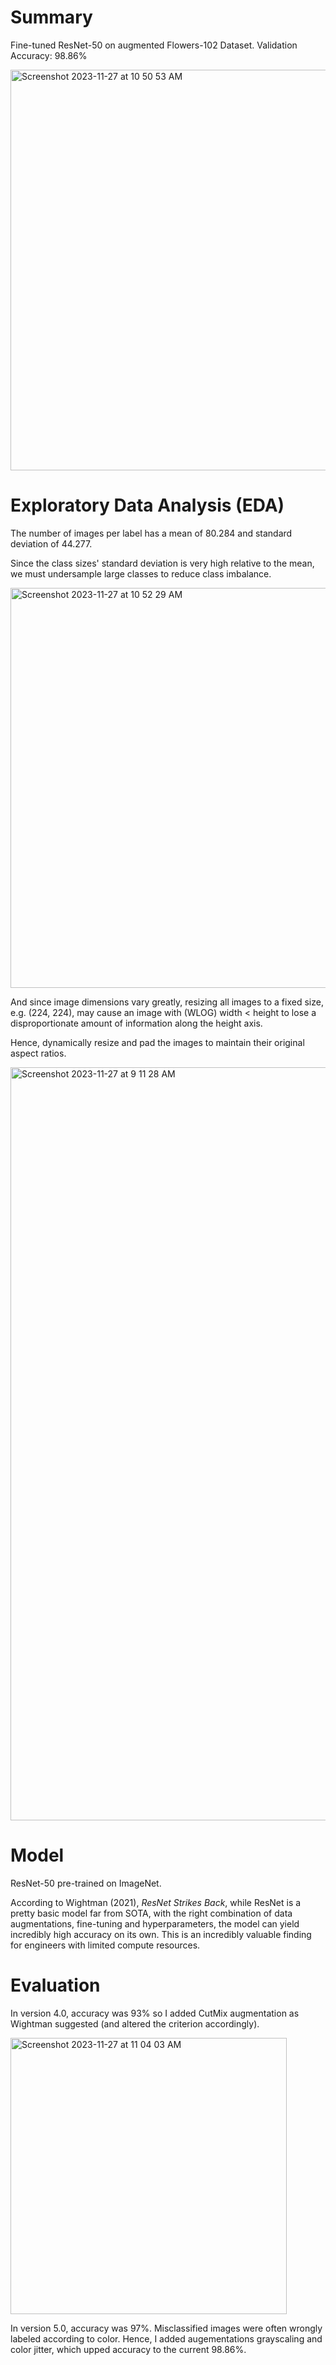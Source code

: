 # Summary

Fine-tuned ResNet-50 on augmented Flowers-102 Dataset.
Validation Accuracy: 98.86%

<img width="641" alt="Screenshot 2023-11-27 at 10 50 53 AM" src="https://github.com/annachrome/Classifying_Flowers/assets/84694222/85588948-2284-4bef-ba04-224d5db1dbbc">

# Exploratory Data Analysis (EDA)
The number of images per label has a mean of 80.284 and standard deviation of 44.277.

Since the class sizes' standard deviation is very high relative to the mean, we must undersample large classes to reduce class imbalance.

<img width="640" alt="Screenshot 2023-11-27 at 10 52 29 AM" src="https://github.com/annachrome/Classifying_Flowers/assets/84694222/36ed9225-f5ba-4764-a575-f62f34d21d63">

And since image dimensions vary greatly, resizing all images to a fixed size, e.g. (224, 224), may cause an image with (WLOG) width < height to lose a disproportionate amount of information along the height axis.

Hence, dynamically resize and pad the images to maintain their original aspect ratios.

<img width="1205" alt="Screenshot 2023-11-27 at 9 11 28 AM" src="https://github.com/annachrome/Classifying_Flowers/assets/84694222/708a3bf1-ad97-4480-b785-9fb9b9a021ad">



# Model
ResNet-50 pre-trained on ImageNet. 

According to Wightman (2021), _ResNet Strikes Back_, while ResNet is a pretty basic model far from SOTA, with the right combination of data augmentations, fine-tuning and hyperparameters, the model can yield incredibly high accuracy on its own. This is an incredibly valuable finding for engineers with limited compute resources.

# Evaluation
In version 4.0, accuracy was 93% so I added CutMix augmentation as Wightman suggested (and altered the criterion accordingly). 

<img width="442" alt="Screenshot 2023-11-27 at 11 04 03 AM" src="https://github.com/annachrome/Classifying_Flowers/assets/84694222/b7aed43f-f27a-4481-bacb-99a3377f50dd">


In version 5.0, accuracy was 97%. Misclassified images were often wrongly labeled according to color. Hence, I added augementations grayscaling and color jitter, which upped accuracy to the current 98.86%.



